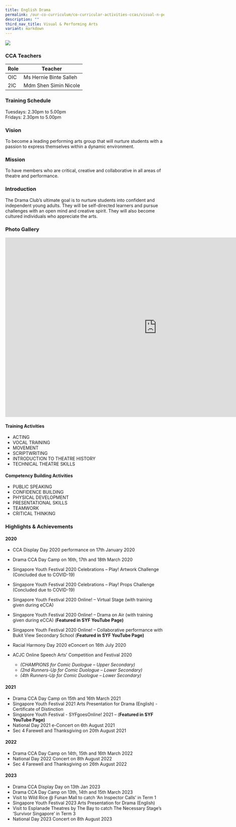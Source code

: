 ```yaml
---
title: English Drama
permalink: /our-co-curriculum/co-curricular-activities-ccas/visual-n-performing-arts/english-drama/
description: ""
third_nav_title: Visual & Performing Arts
variant: markdown
---
```

![](/images/2023_drama_03.jpg)

### CCA Teachers

| Role | Teacher |
|---|---|
| OIC | Ms Hernie Binte Salleh |
| 2IC | Mdm Shen Simin Nicole |

### Training Schedule
Tuesdays: 2.30pm to 5.00pm <br>Fridays: 2.30pm to 5.00pm

### Vision
To become a leading performing arts group that will nurture students with a passion to express themselves within a dynamic environment.

### Mission
To have members who are critical, creative and collaborative in all areas of theatre and performance.

### Introduction
The Drama Club’s ultimate goal is to nurture students into confident and independent young adults. They will be self-directed learners and pursue challenges with an open mind and creative spirit. They will also become cultured individuals who appreciate the arts.

### Photo Gallery
<iframe src="https://docs.google.com/presentation/d/e/2PACX-1vSwihK8sLPheQbgRkiO6JcGSmyC7nAChSHkbyMSufbILS-VKbXh2-0mnL21QICod8KdM-gAsH6pOXks/embed?start=true&amp;loop=true&amp;delayms=3000" frameborder="0" width="960" height="569" allowfullscreen="true"></iframe>

#### Training Activities

*   ACTING
*   VOCAL TRAINING
*   MOVEMENT
*   SCRIPTWRITING
*   INTRODUCTION TO THEATRE HISTORY
*   TECHNICAL THEATRE SKILLS

#### Competency Building Activities

*   PUBLIC SPEAKING
*   CONFIDENCE BUILDING
*   PHYSICAL DEVELOPMENT
*   PRESENTATIONAL SKILLS
*   TEAMWORK
*   CRITICAL THINKING


### Highlights &amp; Achievements
#### 2020

*   CCA Display Day 2020 performance on 17th&nbsp;January 2020
    
*   Drama CCA Day Camp on 16th, 17th&nbsp;and 18th&nbsp;March 2020
    
*   Singapore Youth Festival 2020 Celebrations – Play! Artwork Challenge (Concluded due to COVID-19)
    
*   Singapore Youth Festival 2020 Celebrations – Play! Props Challenge (Concluded due to COVID-19)
    
*   Singapore Youth Festival 2020 Online! – Virtual Stage (with training given during eCCA)
    
*   Singapore Youth Festival 2020 Online! – Drama on Air (with training given during eCCA) (**Featured in SYF YouTube Page)**
    
*   Singapore Youth Festival 2020 Online! – Collaborative performance with Bukit View Secondary School (**Featured in SYF YouTube Page)**
    
*   Racial Harmony Day 2020 eConcert on 16th&nbsp;July 2020
    
*   ACJC Online Speech Arts’ Competition and Festival 2020
    
    *   _(CHAMPIONS for Comic Duologue – Upper Secondary)_
    *   _(2nd&nbsp;Runners-Up for Comic Duologue – Lower Secondary)_
    *   _(4th&nbsp;Runners-Up for Comic Duologue – Lower Secondary)_

#### 2021

*   Drama CCA Day Camp on 15th&nbsp;and 16th&nbsp;March 2021
*   Singapore Youth Festival 2021 Arts Presentation for Drama (English) - Certificate of Distinction
*   Singapore Youth Festival - SYFgoesOnline! 2021 – (**Featured in SYF YouTube Page)**
*   National Day 2021 e-Concert on 6th&nbsp;August 2021
*   Sec 4 Farewell and Thanksgiving on 20th&nbsp;August 2021

#### 2022

*   Drama CCA Day Camp on 14th, 15th and 16th March 2022
*   National Day 2022 Concert on 8th August 2022
*   Sec 4 Farewell and Thanksgiving on 26th August 2022

#### 2023

*   Drama CCA Display Day on 13th Jan 2023
*   Drama CCA Day Camp on 13th, 14th and 15th March 2023
*   Visit to Wild Rice @ Funan Mall to catch ‘An Inspector Calls’ in Term 1
*   Singapore Youth Festival 2023 Arts Presentation for Drama (English)
*   Visit to Esplanade Theatres by The Bay to catch The Necessary Stage’s ‘Survivor Singapore’ in Term 3
*   National Day 2023 Concert on 8th August 2023